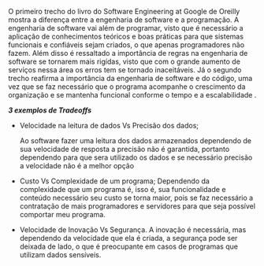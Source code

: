   O primeiro trecho do livro do Software Engineering at Google de Oreilly mostra a diferença entre a engenharia de software e a programação. A engenharia de software vai além de programar, visto que é necessário a aplicação de conhecimentos teóricos e boas práticas para que sistemas funcionais e confiáveis sejam criados, o que apenas programadores não fazem. Além disso é ressaltado a importância de regras na engenharia de software se tornarem mais rigídas, visto que com o grande aumento de serviços nessa área os erros tem se tornado inaceitáveis.
    Já o segundo trecho reafirma a importância da engenharia de software e do código, uma vez que se faz necessário que o programa acompanhe o crescimento da organização e se mantenha funcional conforme o tempo e a escalabilidade .

   ***3 exemplos de Tradeoffs***
- Velocidade na leitura de dados Vs Precisão dos dados;
  
  Ao software fazer uma leitura dos dados armazenados dependendo de sua velocidade de resposta a precisão não é garantida, portanto dependendo para que sera utilizado os dados e se necessário precisão a velocidade não é a melhor opção
  
- Custo Vs Complexidade de um programa;
  Dependendo da complexidade que um programa é, isso é, sua funcionalidade e conteúdo necessário seu custo se torna maior, pois se faz necessário a contratação de mais programadores e servidores para que seja possível comportar meu programa.

- Velocidade de Inovação Vs Segurança.
  A inovação é necessária, mas dependendo da velocidade que ela é criada, a segurança pode ser deixada de lado, o que é preocupante em casos de programas que utilizam dados sensíveis. 
